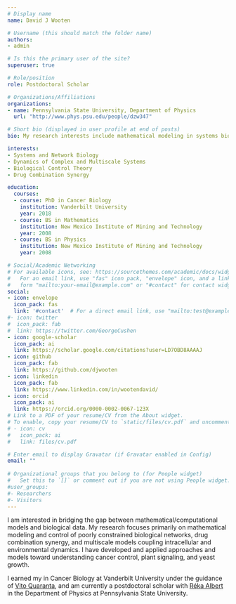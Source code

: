```yaml
---
# Display name
name: David J Wooten

# Username (this should match the folder name)
authors:
- admin

# Is this the primary user of the site?
superuser: true

# Role/position
role: Postdoctoral Scholar

# Organizations/Affiliations
organizations:
- name: Pennsylvania State University, Department of Physics
  url: "http://www.phys.psu.edu/people/dzw347"

# Short bio (displayed in user profile at end of posts)
bio: My research interests include mathematical modeling in systems biology, plants, cancer and drug synergy.

interests:
- Systems and Network Biology
- Dynamics of Complex and Multiscale Systems
- Biological Control Theory
- Drug Combination Synergy

education:
  courses:
  - course: PhD in Cancer Biology
    institution: Vanderbilt University
    year: 2018
  - course: BS in Mathematics
    institution: New Mexico Institute of Mining and Technology
    year: 2008
  - course: BS in Physics
    institution: New Mexico Institute of Mining and Technology
    year: 2008

# Social/Academic Networking
# For available icons, see: https://sourcethemes.com/academic/docs/widgets/#icons
#   For an email link, use "fas" icon pack, "envelope" icon, and a link in the
#   form "mailto:your-email@example.com" or "#contact" for contact widget.
social:
- icon: envelope
  icon_pack: fas
  link: '#contact'  # For a direct email link, use "mailto:test@example.org".
#- icon: twitter
#  icon_pack: fab
#  link: https://twitter.com/GeorgeCushen
- icon: google-scholar
  icon_pack: ai
  link: https://scholar.google.com/citations?user=LD7OBD8AAAAJ
- icon: github
  icon_pack: fab
  link: https://github.com/djwooten
- icon: linkedin
  icon_pack: fab
  link: https://www.linkedin.com/in/wootendavid/
- icon: orcid
  icon_pack: ai
  link: https://orcid.org/0000-0002-0067-123X
# Link to a PDF of your resume/CV from the About widget.
# To enable, copy your resume/CV to `static/files/cv.pdf` and uncomment the lines below.  
# - icon: cv
#   icon_pack: ai
#   link: files/cv.pdf

# Enter email to display Gravatar (if Gravatar enabled in Config)
email: ""
  
# Organizational groups that you belong to (for People widget)
#   Set this to `[]` or comment out if you are not using People widget.  
#user_groups:
#- Researchers
#- Visitors
---
```


I am interested in bridging the gap between mathematical/computational models and biological data. My research focuses primarily on mathematical modeling and control of poorly constrained biological networks, drug combination synergy, and multiscale models coupling intracellular and environmental dynamics. I have developed and applied approaches and models toward understanding cancer control, plant signaling, and yeast growth.

I earned my in Cancer Biology at Vanderbilt University under the guidance of [Vito Quaranta](https://lab.vanderbilt.edu/quarantalab/), and am currently a postdoctoral scholar with [Réka Albert](https://www.ralbert.me) in the Department of Physics at Pennsylvania State University.
